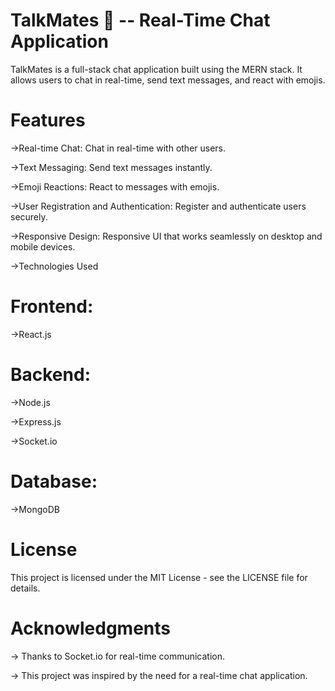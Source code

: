 # TalkMates 💬 -- Real-Time Chat Application

TalkMates is a full-stack chat application built using the MERN stack. It allows users to chat in real-time, send text messages, and react with emojis.

# Features
->Real-time Chat: Chat in real-time with other users.

->Text Messaging: Send text messages instantly.

->Emoji Reactions: React to messages with emojis.

->User Registration and Authentication: Register and authenticate users securely.

->Responsive Design: Responsive UI that works seamlessly on desktop and mobile devices.

->Technologies Used

# Frontend:

->React.js

# Backend:

->Node.js

->Express.js

->Socket.io

# Database:

->MongoDB

# License

This project is licensed under the MIT License - see the LICENSE file for details.

# Acknowledgments

-> Thanks to Socket.io for real-time communication.

-> This project was inspired by the need for a real-time chat application.

